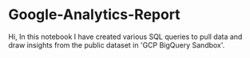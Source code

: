 # Google-Analytics-Report

Hi,
In this notebook I have created various SQL queries to pull data and draw insights from the public dataset in 'GCP BigQuery Sandbox'.
